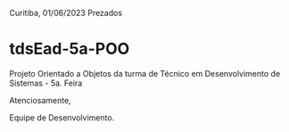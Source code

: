 

Curitiba, 01/06/2023
Prezados

# tdsEad-5a-POO
Projeto Orientado a Objetos da turma  de Técnico em Desenvolvimento de Sistemas - 5a. Feira

Atenciosamente,

Equipe de Desenvolvimento.